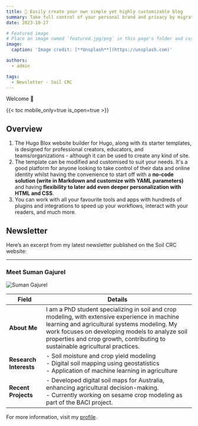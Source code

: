 ```yaml
---
title: 🎉 Easily create your own simple yet highly customizable blog
summary: Take full control of your personal brand and privacy by migrating away from the big tech platforms!
date: 2023-10-27

# Featured image
# Place an image named `featured.jpg/png` in this page's folder and customize its options here.
image:
  caption: 'Image credit: [**Unsplash**](https://unsplash.com)'

authors:
  - admin

tags:
  - Newsletter - Soil CRC
---
```


Welcome 👋

{{< toc mobile_only=true is_open=true >}}

## Overview

1. The Hugo Blox website builder for Hugo, along with its starter templates, is designed for professional creators, educators, and teams/organizations - although it can be used to create any kind of site.
2. The template can be modified and customised to suit your needs. It's a good platform for anyone looking to take control of their data and online identity whilst having the convenience to start off with a **no-code solution (write in Markdown and customize with YAML parameters)** and having **flexibility to later add even deeper personalization with HTML and CSS**.
3. You can work with all your favourite tools and apps with hundreds of plugins and integrations to speed up your workflows, interact with your readers, and much more.

## Newsletter

Here’s an excerpt from my latest newsletter published on the Soil CRC website:

---

### Meet Suman Gajurel

![Suman Gajurel](link-to-your-image.jpg) <!-- Replace with an appropriate image link -->

| **Field**                 | **Details**                                                   |
|---------------------------|---------------------------------------------------------------|
| **About Me**              | I am a PhD student specializing in soil and crop modeling, with extensive experience in machine learning and agricultural systems modeling. My work focuses on developing models to analyze soil properties and crop growth, contributing to sustainable agricultural practices. |
| **Research Interests**     | - Soil moisture and crop yield modeling<br>- Digital soil mapping using geostatistics<br>- Application of machine learning in agriculture |
| **Recent Projects**       | - Developed digital soil maps for Australia, enhancing agricultural decision-making.<br>- Currently working on sesame crop modeling as part of the BACI project. |

For more information, visit my [profile](https://soilcrc.com.au/meet-suman-gajurel/).
